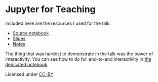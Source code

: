 # Jupyter for Teaching

Included here are the resources I used for the talk:

* [Source notebook](talk.ipynb)
* [Slides](talk.pdf)
* [Notes](handout.pdf)

The thing that was hardest to demonstrate in
the talk was the power of interactivity.
You can see how to do full end-to-end
interactivity in
[the dedicated notebook](interactive-demo.ipynb).

Licensed under
[CC-BY](LICENSE).
